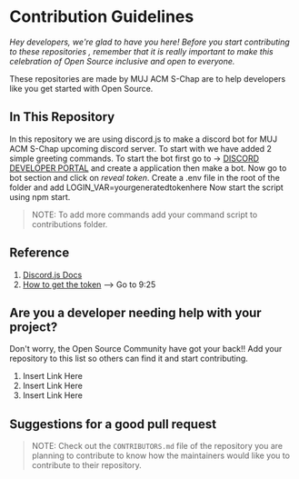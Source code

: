 # Contribution Guidelines

_Hey developers, we're glad to have you here! Before you start contributing to these repositories , remember that it is really important to make this celebration of Open Source inclusive and open to everyone._

These repositories are made by MUJ ACM S-Chap are to help developers like you get started with Open Source.

## In This Repository
In this repository we are using discord.js to make a discord bot for MUJ ACM S-Chap upcoming discord server. To start with we have added 2 simple greeting commands. 
To start the bot first go to ->  [DISCORD DEVELOPER PORTAL](https://discord.com/developers/applications) and create a application then make a bot.
Now go to bot section and click on *reveal token*.
Create a .env file in the root of the folder and add LOGIN_VAR=yourgeneratedtokenhere
Now start the script using npm start.

> NOTE: To add more commands add your command script to contributions folder.

## Reference
1. [Discord.js Docs](https://discord.js.org/#/docs/main/stable/general/welcome)
2. [How to get the token](https://youtu.be/j_sD9udZnCk)  --> Go to 9:25

## Are you a developer needing help with your project?

Don't worry, the Open Source Community have got your back!! Add your repository to this list so others can find it and start contributing.

1. Insert Link Here
2. Insert Link Here
3. Insert Link Here

## Suggestions for a good pull request

> NOTE: Check out the `CONTRIBUTORS.md` file of the repository you are planning to contribute to know how the maintainers would like you to contribute to their repository.
